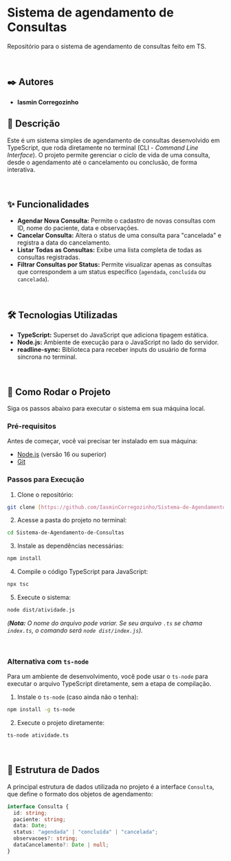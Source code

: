 #  Sistema de agendamento de Consultas
Repositório para o sistema de agendamento de consultas feito em TS.

<br>

## ✒️ Autores
* **Iasmin Corregozinho** <br>

## 📜 Descrição
Este é um sistema simples de agendamento de consultas desenvolvido em TypeScript, que roda diretamente no terminal (CLI - *Command Line Interface*). O projeto permite gerenciar o ciclo de vida de uma consulta, desde o agendamento até o cancelamento ou conclusão, de forma interativa.

<br>

## ✨ Funcionalidades
- **Agendar Nova Consulta:** Permite o cadastro de novas consultas com ID, nome do paciente, data e observações.
- **Cancelar Consulta:** Altera o status de uma consulta para "cancelada" e registra a data do cancelamento.
- **Listar Todas as Consultas:** Exibe uma lista completa de todas as consultas registradas.
- **Filtrar Consultas por Status:** Permite visualizar apenas as consultas que correspondem a um status específico (`agendada`, `concluída` ou `cancelada`).

<br>

## 🛠️ Tecnologias Utilizadas
- **TypeScript:** Superset do JavaScript que adiciona tipagem estática.
- **Node.js:** Ambiente de execução para o JavaScript no lado do servidor.
- **readline-sync:** Biblioteca para receber inputs do usuário de forma síncrona no terminal.

<br>

## 🚀 Como Rodar o Projeto

Siga os passos abaixo para executar o sistema em sua máquina local.

### Pré-requisitos
Antes de começar, você vai precisar ter instalado em sua máquina:
- [Node.js](https://nodejs.org/en/) (versão 16 ou superior)
- [Git](https://git-scm.com/)

### Passos para Execução
1. Clone o repositório:
```bash
git clone [https://github.com/IasminCorregozinho/Sistema-de-Agendamento-de-Consultas.git](https://github.com/IasminCorregozinho/Sistema-de-Agendamento-de-Consultas.git)
```

2. Acesse a pasta do projeto no terminal:
```bash
cd Sistema-de-Agendamento-de-Consultas
```

3. Instale as dependências necessárias:
```bash
npm install
```

4. Compile o código TypeScript para JavaScript:
```bash
npx tsc
```

5. Execute o sistema:
```bash
node dist/atividade.js
```
*(**Nota:** O nome do arquivo pode variar. Se seu arquivo `.ts` se chama `index.ts`, o comando será `node dist/index.js`)*.

<br>

### Alternativa com `ts-node`
Para um ambiente de desenvolvimento, você pode usar o `ts-node` para executar o arquivo TypeScript diretamente, sem a etapa de compilação.

1. Instale o `ts-node` (caso ainda não o tenha):
```bash
npm install -g ts-node
```

2. Execute o projeto diretamente:
```bash
ts-node atividade.ts
```

<br>

## 📝 Estrutura de Dados
A principal estrutura de dados utilizada no projeto é a interface `Consulta`, que define o formato dos objetos de agendamento:

```typescript
interface Consulta {
  id: string;
  paciente: string;
  data: Date;
  status: "agendada" | "concluída" | "cancelada";
  observacoes?: string;
  dataCancelamento?: Date | null;
}
```
